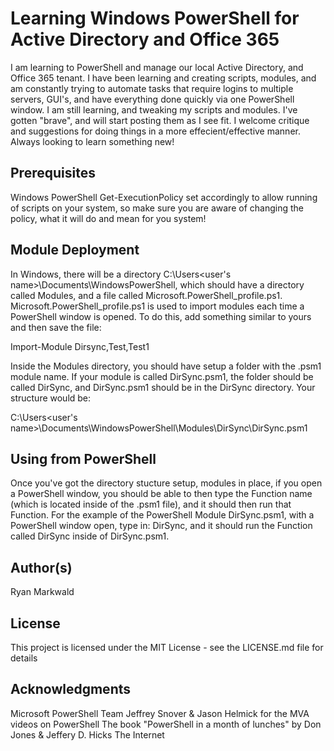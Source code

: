 # **Learning Windows PowerShell for Active Directory and Office 365**

I am learning to PowerShell and manage our local Active Directory, and Office 365 tenant.  I have been learning and creating scripts,
modules, and am constantly trying to automate tasks that require logins to multiple servers, GUI's, and have everything done quickly
via one PowerShell window.  I am still learning, and tweaking my scripts and modules.  I've gotten "brave", and will start posting them
as I see fit.  I welcome critique and suggestions for doing things in a more effecient/effective manner.  Always looking to learn
something new!


## **Prerequisites**

Windows PowerShell
Get-ExecutionPolicy set accordingly to allow running of scripts on your system, so make sure you are aware of changing the policy,
what it will do and mean for you system!


## **Module Deployment**

In Windows, there will be a directory C:\Users\<user's name>\Documents\WindowsPowerShell, which should have a directory called
Modules, and a file called Microsoft.PowerShell_profile.ps1.  Microsoft.PowerShell_profile.ps1 is used to import modules each time a
PowerShell window is opened.  To do this, add something similar to yours and then save the file:

Import-Module Dirsync,Test,Test1

Inside the Modules directory, you should have setup a folder with the .psm1 module name.  If your module is called DirSync.psm1, the
folder should be called DirSync, and DirSync.psm1 should be in the DirSync directory.  Your structure would be:

C:\Users\<user's name>\Documents\WindowsPowerShell\Modules\DirSync\DirSync.psm1


## **Using from PowerShell**

Once you've got the directory stucture setup, modules in place, if you open a PowerShell window, you should be able to then type the
Function name (which is located inside of the .psm1 file), and it should then run that Function.  For the example of the PowerShell Module
DirSync.psm1, with a PowerShell window open, type in:  DirSync, and it should run the Function called DirSync inside of DirSync.psm1.


## **Author(s)**

Ryan Markwald


## **License**

This project is licensed under the MIT License - see the LICENSE.md file for details


## **Acknowledgments**

Microsoft PowerShell Team
Jeffrey Snover & Jason Helmick for the MVA videos on PowerShell
The book "PowerShell in a month of lunches" by Don Jones & Jeffery D. Hicks
The Internet
